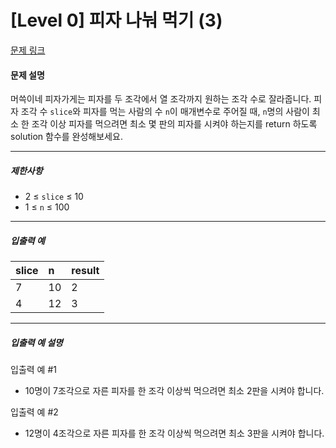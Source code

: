 # [Level 0] 피자 나눠 먹기 (3)

[문제 링크](https://school.programmers.co.kr/learn/courses/30/lessons/120816)

#### 문제 설명

머쓱이네 피자가게는 피자를 두 조각에서 열 조각까지 원하는 조각 수로 잘라줍니다. 피자 조각 수 ```slice```와 피자를 먹는 사람의 수 ```n```이 매개변수로 주어질 때, ```n```명의 사람이 최소 한 조각 이상 피자를 먹으려면 최소 몇 판의 피자를 시켜야 하는지를 return 하도록 solution 함수를 완성해보세요.

---

##### 제한사항

- 2 ≤ ```slice``` ≤ 10
- 1 ≤ ```n``` ≤ 100

---

##### 입출력 예

|slice|n|result|
|:---|:---|:---|
|7|10|2|
|4|12|3|

---

##### 입출력 예 설명

입출력 예 #1

- 10명이 7조각으로 자른 피자를 한 조각 이상씩 먹으려면 최소 2판을 시켜야 합니다.

입출력 예 #2

- 12명이 4조각으로 자른 피자를 한 조각 이상씩 먹으려면 최소 3판을 시켜야 합니다.
